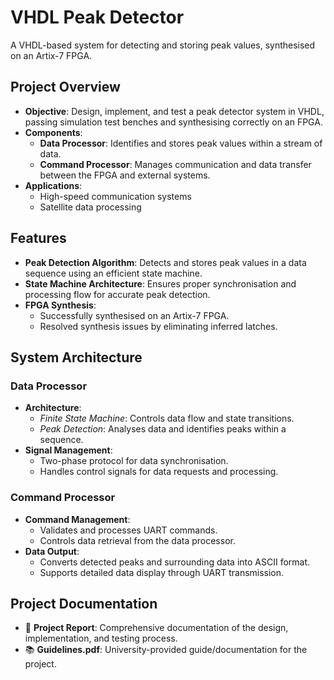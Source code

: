 # VHDL Peak Detector

A VHDL-based system for detecting and storing peak values, synthesised on an Artix-7 FPGA.

## Project Overview

* **Objective**: Design, implement, and test a peak detector system in VHDL, passing simulation test benches and synthesising correctly on an FPGA.
* **Components**:
  * **Data Processor**: Identifies and stores peak values within a stream of data.
  * **Command Processor**: Manages communication and data transfer between the FPGA and external systems.
* **Applications**:
  * High-speed communication systems
  * Satellite data processing

## Features

* **Peak Detection Algorithm**: Detects and stores peak values in a data sequence using an efficient state machine.
* **State Machine Architecture**: Ensures proper synchronisation and processing flow for accurate peak detection.
* **FPGA Synthesis**:
  * Successfully synthesised on an Artix-7 FPGA.
  * Resolved synthesis issues by eliminating inferred latches.

## System Architecture

### Data Processor

* **Architecture**:
  * *Finite State Machine*: Controls data flow and state transitions.
  * *Peak Detection*: Analyses data and identifies peaks within a sequence.
* **Signal Management**:
  * Two-phase protocol for data synchronisation.
  * Handles control signals for data requests and processing.

### Command Processor

* **Command Management**:
  * Validates and processes UART commands.
  * Controls data retrieval from the data processor.
* **Data Output**:
  * Converts detected peaks and surrounding data into ASCII format.
  * Supports detailed data display through UART transmission.

## Project Documentation

* 📄 **Project Report**: Comprehensive documentation of the design, implementation, and testing process.
* 📚 **Guidelines.pdf**: University-provided guide/documentation for the project.
